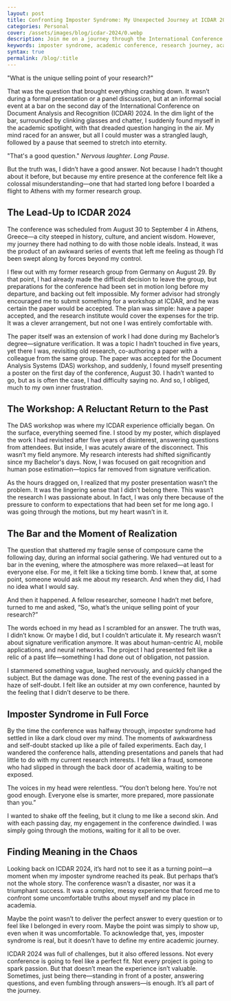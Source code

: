 ```yaml
---
layout: post
title: Confronting Imposter Syndrome: My Unexpected Journey at ICDAR 2024
categories: Personal
cover: /assets/images/blog/icdar-2024/0.webp
description: Join me on a journey through the International Conference on Document Analysis and Recognition (ICDAR) 2024, where I confront imposter syndrome, academic challenges, and unexpected insights about my research journey.
keywords: imposter syndrome, academic conference, research journey, academic challenges, academic imposter syndrome, academic self-doubt, academic journey, academic growth, academic self-reflection
syntax: true
permalink: /blog/:title
---
```


"What is the unique selling point of your research?"

That was the question that brought everything crashing down. It wasn’t during a formal presentation or a panel discussion, but at an informal social event at a bar on the second day of the International Conference on Document Analysis and Recognition (ICDAR) 2024. In the dim light of the bar, surrounded by clinking glasses and chatter, I suddenly found myself in the academic spotlight, with that dreaded question hanging in the air. My mind raced for an answer, but all I could muster was a strangled laugh, followed by a pause that seemed to stretch into eternity.

"That's a good question." *Nervous laughter*. *Long Pause*.

But the truth was, I didn’t have a good answer. Not because I hadn’t thought about it before, but because my entire presence at the conference felt like a colossal misunderstanding—one that had started long before I boarded a flight to Athens with my former research group.

## The Lead-Up to ICDAR 2024

The conference was scheduled from August 30 to September 4 in Athens, Greece—a city steeped in history, culture, and ancient wisdom. However, my journey there had nothing to do with those noble ideals. Instead, it was the product of an awkward series of events that left me feeling as though I’d been swept along by forces beyond my control.

I flew out with my former research group from Germany on August 29. By that point, I had already made the difficult decision to leave the group, but preparations for the conference had been set in motion long before my departure, and backing out felt impossible. My former advisor had strongly encouraged me to submit something for a workshop at ICDAR, and he was certain the paper would be accepted. The plan was simple: have a paper accepted, and the research institute would cover the expenses for the trip. It was a clever arrangement, but not one I was entirely comfortable with.

The paper itself was an extension of work I had done during my Bachelor’s degree—signature verification. It was a topic I hadn’t touched in five years, yet there I was, revisiting old research, co-authoring a paper with a colleague from the same group. The paper was accepted for the Document Analysis Systems (DAS) workshop, and suddenly, I found myself presenting a poster on the first day of the conference, August 30. I hadn’t wanted to go, but as is often the case, I had difficulty saying no. And so, I obliged, much to my own inner frustration.

## The Workshop: A Reluctant Return to the Past
The DAS workshop was where my ICDAR experience officially began. On the surface, everything seemed fine. I stood by my poster, which displayed the work I had revisited after five years of disinterest, answering questions from attendees. But inside, I was acutely aware of the disconnect. This wasn’t my field anymore. My research interests had shifted significantly since my Bachelor's days. Now, I was focused on gait recognition and human pose estimation—topics far removed from signature verification.

As the hours dragged on, I realized that my poster presentation wasn’t the problem. It was the lingering sense that I didn’t belong there. This wasn’t the research I was passionate about. In fact, I was only there because of the pressure to conform to expectations that had been set for me long ago. I was going through the motions, but my heart wasn’t in it.

## The Bar and the Moment of Realization
The question that shattered my fragile sense of composure came the following day, during an informal social gathering. We had ventured out to a bar in the evening, where the atmosphere was more relaxed—at least for everyone else. For me, it felt like a ticking time bomb. I knew that, at some point, someone would ask me about my research. And when they did, I had no idea what I would say.

And then it happened. A fellow researcher, someone I hadn’t met before, turned to me and asked, “So, what’s the unique selling point of your research?”

The words echoed in my head as I scrambled for an answer. The truth was, I didn’t know. Or maybe I did, but I couldn’t articulate it. My research wasn’t about signature verification anymore. It was about human-centric AI, mobile applications, and neural networks. The project I had presented felt like a relic of a past life—something I had done out of obligation, not passion.

I stammered something vague, laughed nervously, and quickly changed the subject. But the damage was done. The rest of the evening passed in a haze of self-doubt. I felt like an outsider at my own conference, haunted by the feeling that I didn’t deserve to be there.

## Imposter Syndrome in Full Force
By the time the conference was halfway through, imposter syndrome had settled in like a dark cloud over my mind. The moments of awkwardness and self-doubt stacked up like a pile of failed experiments. Each day, I wandered the conference halls, attending presentations and panels that had little to do with my current research interests. I felt like a fraud, someone who had slipped in through the back door of academia, waiting to be exposed.

The voices in my head were relentless. “You don’t belong here. You’re not good enough. Everyone else is smarter, more prepared, more passionate than you.”

I wanted to shake off the feeling, but it clung to me like a second skin. And with each passing day, my engagement in the conference dwindled. I was simply going through the motions, waiting for it all to be over.

## Finding Meaning in the Chaos
Looking back on ICDAR 2024, it’s hard not to see it as a turning point—a moment when my imposter syndrome reached its peak. But perhaps that’s not the whole story. The conference wasn’t a disaster, nor was it a triumphant success. It was a complex, messy experience that forced me to confront some uncomfortable truths about myself and my place in academia.

Maybe the point wasn’t to deliver the perfect answer to every question or to feel like I belonged in every room. Maybe the point was simply to show up, even when it was uncomfortable. To acknowledge that, yes, imposter syndrome is real, but it doesn’t have to define my entire academic journey.

ICDAR 2024 was full of challenges, but it also offered lessons. Not every conference is going to feel like a perfect fit. Not every project is going to spark passion. But that doesn’t mean the experience isn’t valuable. Sometimes, just being there—standing in front of a poster, answering questions, and even fumbling through answers—is enough. It’s all part of the journey.